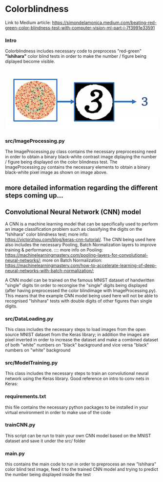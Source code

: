 # Colorblindness

Link to Medium article: https://simondelamonica.medium.com/beating-red-green-color-blindness-test-with-computer-vision-ml-part-i-7f3991e33591

### Intro
Colorblindness includes necessary code to preprocess "red-green" **"Ishihara"** color blind tests in order to make the number / figure being diplayed become visible. 

![alt text](https://github.com/SimonDL94/Colorblindness/blob/master/images/processingImage.png)

### src/ImageProcessing.py
The ImageProcessing.py class contains the necessary preprocessing need in order to obtain a binary black-white contrast image diplaying the number / figure being displayed on the color blindness test. The ImageProcessing.py contains the necessary elements to obtain a binary black-white pixel image as shown on image above.

## more detailed information regarding the different steps coming up...

## Convolutional Neural Network (CNN) model
A CNN is a machine learning model that can be specifically used to perform an image classification problem such as classifying the digits on the "Ishihara" color blindness test; more info: https://victorzhou.com/blog/keras-cnn-tutorial/. The CNN being used here also includes the necessary Pooling, Batch Normalization layers to improve training & performance.
:::: more info on Pooling: https://machinelearningmastery.com/pooling-layers-for-convolutional-neural-networks/; more on Batch Normalization: https://machinelearningmastery.com/how-to-accelerate-learning-of-deep-neural-networks-with-batch-normalization/;

A CNN model can be trained on the famous MNIST dataset of handwritten "single" digits tin order to recongise the "single" digits being displayed (after having preprocessed the color blindimage with ImageProcessing.py). This means that the example CNN model being used here will not be able to recognised "Ishihara" tests with double digits of other figures than single digits.

### src/DataLoading.py
This class includes the necessary steps to load images from the open source MNIST dataset from the Keras library; in addition the images are pixel inverted in order to increase the dataset and make a combined dataset of both "white" numbers on "black" background and vice versa "black" numbers on "white" background

### src/ModelTraining.py
This class includes the necessary steps to train an convolutional neural network using the Keras library. Good reference on intro to conv nets in Keras: 

### requirements.txt
this file contains the necessary python packages to be installed in your virtual environment in order to make use of the code

### trainCNN.py
This script can be run to train your own CNN model based on the MNIST dataset and save it under the src/ folder

### main.py
this contains the main code to run in order to preprocess an new "Ishihara" color blind test image, feed it to the trained CNN model and trying to predict the number being displayed inside the test
